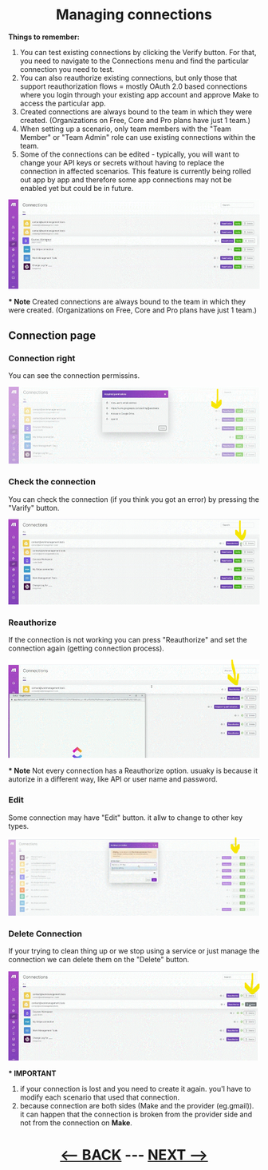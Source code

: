 <div align="center">

# Managing connections


</div>

__Things to remember:__

1. You can test existing connections by clicking the Verify button. For that, you need to navigate to the Connections menu and find the particular connection you need to test.
2. You can also reauthorize existing connections, but only those that support reauthorization flows = mostly OAuth 2.0 based connections where you login through your existing app account and approve Make to access the particular app.
3. Created connections are always bound to the team in which they were created. (Organizations on Free, Core and Pro plans have just 1 team.)
4. When setting up a scenario, only team members with the "Team Member" or "Team Admin" role can use existing connections within the team.
5. Some of the connections can be edited - typically, you will want to change your API keys or secrets without having to replace the connection in affected scenarios. This feature is currently being rolled out app by app and therefore some app connections may not be enabled yet but could be in future.



![Managing connections](pic/l3managingconnections.gif)

__* Note__  Created connections are always bound to the team in which they were created. (Organizations on Free, Core and Pro plans have just 1 team.)

## Connection page

### Connection right

You can see the connection permissins.

![Connection right](pic/l3managingconnectionspermmisions.gif)

### Check the connection

You can check the connection (if you think you got an error) by pressing the "Varify" button.

![Verify Connection](pic/l3managingconnectionsverify.gif)

### Reauthorize

If the connection is not working you can press "Reauthorize" and set the connection again (getting connection process).

![Reauthorize](pic/l3managingconnectionsreauthorize.gif)

__* Note__ Not every connection has a Reauthorize option. usuaky is because it autorize in a different way, like API or user name and password.  

### Edit

Some connection may have "Edit" button. it allw to change to other key types.

![Edit](pic/l3managingconnectionsedit.gif)

### Delete Connection

If your trying to clean thing up or we stop using a service or just manage the connection we can delete them on the "Delete" button.

![Delete](pic/l3managingconnectionsdelete.gif)


__* IMPORTANT__ 
1. if your connection is lost and you need to create it again. you'l have to modify each scenario that used that connection.
2. because connection are both sides (Make and the provider (eg.gmail)). it can happen that the connection is broken from the provider side and not from the connection on __Make__.



<div align="center">


  
# [<-- BACK](l3planningandbestpractices.md) --- [NEXT -->](l3intotoapiandhttp.md)
</div>


